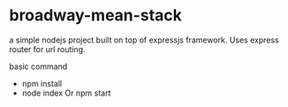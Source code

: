 # broadway-mean-stack

a simple nodejs project built on top of expressjs framework.
Uses express router for url routing.

basic command
* npm install
* node index Or npm start
